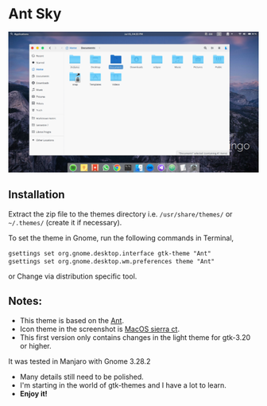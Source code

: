 # Ant Sky

![](Art/preview.png)

## Installation

Extract the zip file to the themes directory i.e. `/usr/share/themes/` or `~/.themes/` (create it  if necessary).

To set the theme in Gnome, run the following commands in Terminal,

```
gsettings set org.gnome.desktop.interface gtk-theme "Ant"
gsettings set org.gnome.desktop.wm.preferences theme "Ant"
```
or Change via distribution specific tool.

## Notes:

* This theme is based on the [Ant](https://github.com/EliverLara/Ant).
* Icon theme in the screenshot is [MacOS sierra ct](https://www.opendesktop.org/p/1210856/).
* This first version only contains changes in the light theme for gtk-3.20 or higher.

It was tested in Manjaro with Gnome 3.28.2

* Many details still need to be polished.
* I'm starting in the world of gtk-themes and I have a lot to learn.
* **Enjoy it!**
